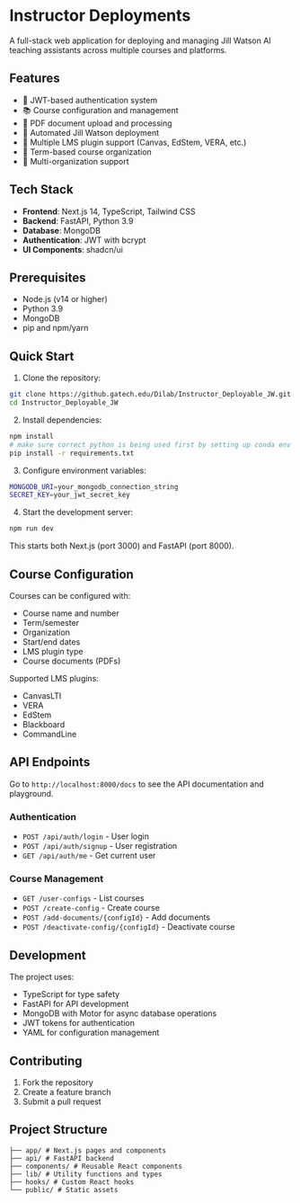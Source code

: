 # Instructor Deployments

A full-stack web application for deploying and managing Jill Watson AI teaching assistants across multiple courses and platforms.

## Features

- 🔐 JWT-based authentication system
- 📚 Course configuration and management
- 📄 PDF document upload and processing
- 🤖 Automated Jill Watson deployment
- 🔌 Multiple LMS plugin support (Canvas, EdStem, VERA, etc.)
- 📅 Term-based course organization
- 🏢 Multi-organization support

## Tech Stack

- **Frontend**: Next.js 14, TypeScript, Tailwind CSS
- **Backend**: FastAPI, Python 3.9
- **Database**: MongoDB
- **Authentication**: JWT with bcrypt
- **UI Components**: shadcn/ui

## Prerequisites

- Node.js (v14 or higher)
- Python 3.9
- MongoDB
- pip and npm/yarn

## Quick Start

1. Clone the repository:

```bash
git clone https://github.gatech.edu/Dilab/Instructor_Deployable_JW.git
cd Instructor_Deployable_JW
```

2. Install dependencies:

```bash
npm install
# make sure correct python is being used first by setting up conda env
pip install -r requirements.txt
```

3. Configure environment variables:

```bash
MONGODB_URI=your_mongodb_connection_string
SECRET_KEY=your_jwt_secret_key
```

4. Start the development server:

```bash
npm run dev
```

This starts both Next.js (port 3000) and FastAPI (port 8000).

## Course Configuration

Courses can be configured with:

- Course name and number
- Term/semester
- Organization
- Start/end dates
- LMS plugin type
- Course documents (PDFs)

Supported LMS plugins:
- CanvasLTI
- VERA
- EdStem
- Blackboard
- CommandLine

## API Endpoints

Go to `http://localhost:8000/docs` to see the API documentation and playground.

### Authentication
- `POST /api/auth/login` - User login
- `POST /api/auth/signup` - User registration
- `GET /api/auth/me` - Get current user

### Course Management
- `GET /user-configs` - List courses
- `POST /create-config` - Create course
- `POST /add-documents/{configId}` - Add documents
- `POST /deactivate-config/{configId}` - Deactivate course


## Development

The project uses:
- TypeScript for type safety
- FastAPI for API development
- MongoDB with Motor for async database operations
- JWT tokens for authentication
- YAML for configuration management

## Contributing

1. Fork the repository
2. Create a feature branch
3. Submit a pull request

## Project Structure

```
├── app/ # Next.js pages and components
├── api/ # FastAPI backend
├── components/ # Reusable React components
├── lib/ # Utility functions and types
├── hooks/ # Custom React hooks
└── public/ # Static assets
```
